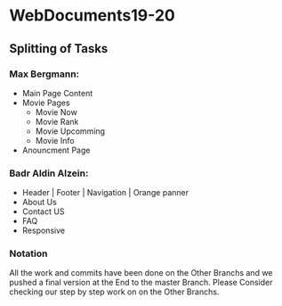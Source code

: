 # WebDocuments19-20

## Splitting of Tasks

### Max Bergmann:
- Main Page Content
- Movie Pages
  - Movie Now
  - Movie Rank
  - Movie Upcomming
  - Movie Info
- Anouncment Page

### Badr Aldin Alzein:
- Header | Footer | Navigation | Orange panner
- About Us
- Contact US
- FAQ
- Responsive 

### Notation
All the work and commits have been done on the Other Branchs and we pushed a final version at the End to the master Branch.
Please Consider checking our step by step work on on the Other Branchs. 
